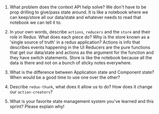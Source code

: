 1. What problem does the context API help solve?
    We don't have to be prop drilling to give/pass state around. It is like a notebook where we can keep/store all our data/state and whatever needs to read that notebook we can tell it to.

2. In your own words, describe `actions`, `reducers` and the `store` and their role in Redux. What does each piece do? Why is the store known as a 'single source of truth' in a redux application?
    Actions is info that describes events happening in the UI
    Reducers are the pure functions that get our data/state and actions as the argument for the function and they have switch statements.
    Store is like the notebook because all the data is there and not on a bunch of sticky notes everywhere.

3. What is the difference between Application state and Component state? When would be a good time to use one over the other?
    

4. Describe `redux-thunk`, what does it allow us to do? How does it change our `action-creators`?
5. What is your favorite state management system you've learned and this sprint? Please explain why!
